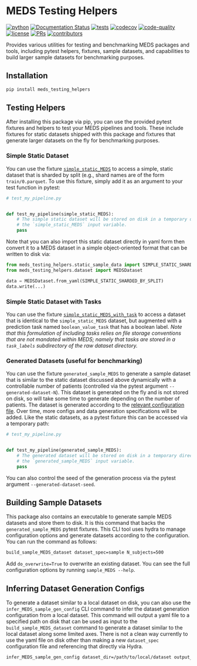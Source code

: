 # MEDS Testing Helpers

[![python](https://img.shields.io/badge/-Python_3.10-blue?logo=python&logoColor=white)](https://github.com/pre-commit/pre-commit)
[![Documentation Status](https://readthedocs.org/projects/meds-testing-helpers/badge/?version=latest)](https://meds-testing-helpers.readthedocs.io/en/latest/?badge=latest)
[![tests](https://github.com/Medical-Event-Data-Standard/meds_testing_helpers/actions/workflows/tests.yaml/badge.svg)](https://github.com/Medical-Event-Data-Standard/meds_testing_helpers/actions/workflows/tests.yaml)
[![codecov](https://codecov.io/gh/Medical-Event-Data-Standard/meds_testing_helpers/branch/main/graph/badge.svg?token=F9NYFEN5FX)](https://codecov.io/gh/Medical-Event-Data-Standard/meds_testing_helpers)
[![code-quality](https://github.com/Medical-Event-Data-Standard/meds_testing_helpers/actions/workflows/code-quality-main.yaml/badge.svg)](https://github.com/Medical-Event-Data-Standard/meds_testing_helpers/actions/workflows/code-quality-main.yaml)
[![license](https://img.shields.io/badge/License-MIT-green.svg?labelColor=gray)](https://github.com/Medical-Event-Data-Standard/meds_testing_helpers#license)
[![PRs](https://img.shields.io/badge/PRs-welcome-brightgreen.svg)](https://github.com/Medical-Event-Data-Standard/meds_testing_helpers/pulls)
[![contributors](https://img.shields.io/github/contributors/Medical-Event-Data-Standard/meds_testing_helpers.svg)](https://github.com/Medical-Event-Data-Standard/meds_testing_helpers/graphs/contributors)

Provides various utilities for testing and benchmarking MEDS packages and tools, including pytest helpers,
fixtures, sample datasets, and capabilities to build larger sample datasets for benchmarking purposes.

## Installation

```bash
pip install meds_testing_helpers
```

## Testing Helpers

After installing this package via pip, you can use the provided pytest fixtures and helpers to test your MEDS
pipelines and tools. These include fixtures for static datasets shipped with this package and fixtures that
generate larger datasets on the fly for benchmarking purposes.

### Simple Static Dataset

You can use the fixture
[`simple_static_MEDS`](src/meds_testing_helpers/static_sample_data/simple_static_sharded_by_split.yaml) to
access a simple, static dataset that is sharded by split (e.g., shard names are of the form `train/0.parquet`.
To use this fixture, simply add it as an argument to your test function in pytest:

```python
# test_my_pipeline.py


def test_my_pipeline(simple_static_MEDS):
    # The simple static dataset will be stored on disk in a temporary directory in a path given by
    # the `simple_static_MEDS` input variable.
    pass
```

Note that you can also import this static dataset directly in yaml form then convert it to a MEDS dataset in a
simple object-oriented format that can be written to disk via:

```python
from meds_testing_helpers.static_sample_data import SIMPLE_STATIC_SHARDED_BY_SPLIT
from meds_testing_helpers.dataset import MEDSDataset

data = MEDSDataset.from_yaml(SIMPLE_STATIC_SHARDED_BY_SPLIT)
data.write(...)
```

### Simple Static Dataset with Tasks

You can use the fixture
[`simple_static_MEDS_with_task`](src/meds_testing_helpers/static_sample_data/simple_static_sharded_by_split_with_tasks.yaml)
to access a dataset that is identical to the `simple_static_MEDS` dataset, but augmented with a prediction
task named `boolean_value_task` that has a boolean label. _Note that this formulation of including tasks
relies on file storage conventions that are not mandated within MEDS; namely that tasks are stored in a
`task_labels` subdirectory of the raw dataset directory._

### Generated Datasets (useful for benchmarking)

You can use the fixture `generated_sample_MEDS` to generate a sample dataset that is similar to the static
dataset discussed above dynamically with a controllable number of patients (controlled via the pytest argument
`--generated-dataset-N`). This dataset is generated on the fly and is not stored on disk, so will take some
time to generate depending on the number of patients. The dataset is generated according to the
[relevant configuration file](src/meds_testing_helpers/configs/dataset_spec/data_generator). Over time, more
configs and data generation specifications will be added. Like the static datasets, as a pytest fixture this
can be accessed via a temporary path:

```python
# test_my_pipeline.py


def test_my_pipeline(generated_sample_MEDS):
    # The generated dataset will be stored on disk in a temporary directory in a path given by
    # the `generated_sample_MEDS` input variable.
    pass
```

You can also control the seed of the generation process via the pytest argument `--generated-dataset-seed`.

## Building Sample Datasets

This package also contains an executable to generate sample MEDS datasets and store them to disk. It is this
command that backs the `generated_sample_MEDS` pytest fixtures. This CLI tool uses hydra to manage
configuration options and generate datasets according to the configuration. You can run the command as
follows:

```bash
build_sample_MEDS_dataset dataset_spec=sample N_subjects=500
```

Add `do_overwrite=True` to overwrite an existing dataset. You can see the full configuration options by
running `sample_MEDS --help`.

## Inferring Dataset Generation Configs

To generate a dataset similar to a local dataset on disk, you can also use the `infer_MEDS_sample_gen_config`
CLI command to infer the dataset generation configuration from a local dataset. This command will output a
yaml file to a specified path on disk that can be used as input to the `build_sample_MEDS_dataset` command to
generate a dataset similar to the local dataset along some limited axes. There is not a clean way currently to
use the yaml file on disk other than making a new `dataset_spec` configuration file and referencing that
directly via Hydra.

```bash
infer_MEDS_sample_gen_config dataset_dir=/path/to/local/dataset output_fp=/path/to/output.yaml
```
